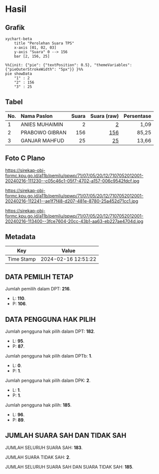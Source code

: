 # Hasil

## Grafik

```mermaid
xychart-beta
    title "Perolehan Suara TPS"
    x-axis [01, 02, 03]
    y-axis "Suara" 0 --> 156
    bar [2, 156, 25]
```

```mermaid
%%{init: {"pie": {"textPosition": 0.5}, "themeVariables": {"pieOuterStrokeWidth": "5px"}} }%%
pie showData
    "1" : 2
    "2" : 156
    "3" : 25
```

## Tabel

| No. | Nama Paslon    | Suara | Suara (raw) | Persentase |
|:--- |:-------------- | -----:| -----------:| ----------:|
| 1   | ANIES MUHAIMIN | 2     | [2][p-1]    | 1,09       |
| 2   | PRABOWO GIBRAN | 156   | [156][p-2]  | 85,25      |
| 3   | GANJAR MAHFUD  | 25    | [25][p-3]   | 13,66      |


[p-1]: https://github.com/gigit-pemilu/pemilu-2024-71-sulawesi-utara/blob/main/pilpres/hitung-suara/sub/71-sulawesi-utara/sub/07-minahasa-tenggara/sub/05-tombatu/sub/2012-kali/sub/001-tps/sub/paslon-1.txt
[p-2]: https://github.com/gigit-pemilu/pemilu-2024-71-sulawesi-utara/blob/main/pilpres/hitung-suara/sub/71-sulawesi-utara/sub/07-minahasa-tenggara/sub/05-tombatu/sub/2012-kali/sub/001-tps/sub/paslon-2.txt
[p-3]: https://github.com/gigit-pemilu/pemilu-2024-71-sulawesi-utara/blob/main/pilpres/hitung-suara/sub/71-sulawesi-utara/sub/07-minahasa-tenggara/sub/05-tombatu/sub/2012-kali/sub/001-tps/sub/paslon-3.txt

## Foto C Plano

https://sirekap-obj-formc.kpu.go.id/a11b/pemilu/ppwp/71/07/05/20/12/7107052012001-20240216-111230--c05c46c1-05f7-4702-a157-006c9542fdcf.jpg

https://sirekap-obj-formc.kpu.go.id/a11b/pemilu/ppwp/71/07/05/20/12/7107052012001-20240216-112241--ae1f7f48-d207-481e-8780-25a452d71cc1.jpg

https://sirekap-obj-formc.kpu.go.id/a11b/pemilu/ppwp/71/07/05/20/12/7107052012001-20240216-113400--3fce7604-20cc-43b1-aa63-eb227ae4704d.jpg


## Metadata

| Key        | Value               |
| ---------- | ------------------- |
| Time Stamp | 2024-02-16 12:51:22 |


## DATA PEMILIH TETAP

Jumlah pemilih dalam DPT: **216**.
 * L: **110**.
 * P: **106**.

## DATA PENGGUNA HAK PILIH

Jumlah pengguna hak pilih dalam DPT: **182**.
 * L: **95**.
 * P: **87**.

Jumlah pengguna hak pilih dalam DPTb: **1**.
 * L: **0**.
 * P: **1**.

Jumlah pengguna hak pilih dalam DPK: **2**.
 * L: **1**.
 * P: **1**.

Jumlah pengguna hak pilih: **185**.
 * L: **96**.
 * P: **89**.

## JUMLAH SUARA SAH DAN TIDAK SAH

JUMLAH SELURUH SUARA SAH: **183**.

JUMLAH SUARA TIDAK SAH: **2**.

JUMLAH SELURUH SUARA SAH DAN SUARA TIDAK SAH: **185**.


